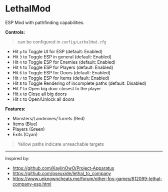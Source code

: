 # LethalMod

ESP Mod with pathfinding capabilities.

**Controls:**

> can be configured in `config/LethalMod.cfg`

- Hit `p` to Toggle UI for ESP (default: Enabled)
- Hit `3` to Toggle ESP in general (default: Enabled)
- Hit `4` to Toggle ESP for Enemies (default: Enabled)
- Hit `5` to Toggle ESP for Players (default: Enabled)
- Hit `6` to Toggle ESP for Doors (default: Enabled)
- Hit `7` to Toggle ESP for Items (default: Enabled)
- Hit `8` to Toggle Rendering of incomplete paths (default: Disabled)
- Hit `F` to Open big door closest to the player
- Hit `X` to Close all big doors
- Hit `C` to Open/Unlock all doors

**Features:**

- Monsters/Landmines/Turrets (Red)
- Items (Blue)
- Players (Green)
- Exits (Cyan)

> Yellow paths indicate unreachable targets

---

Inspired by:

- https://github.com/KaylinOwO/Project-Apparatus
- https://github.com/pseuxide/lethal_to_company
- https://www.unknowncheats.me/forum/other-fps-games/612099-lethal-company-esp.html
